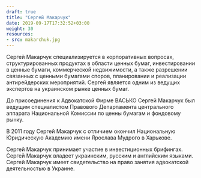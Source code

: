 ```yaml
---
draft: true
title: "Сергей Макарчук"
date: 2019-09-17T17:32:52+03:00
weight: 30
resources:
- src: makarchuk.jpg
---
```


Сергей Макарчук специализируется в корпоративных вопросах, структурированных продуктах в области ценных бумаг, инвестировании в ценные бумаги, коммерческой недвижимости, а также разрешении связанных с ценными бумагами споров, планировании и реализации антирейдерских мероприятий. Сергей является одним из ведущих экспертов на украинском рынке ценных бумаг.

До присоединения к Адвокатской Фирме ВАСЬКО Сергей Макарчук был ведущим специалистом Правового Департамента центрального аппарата Национальной Комиссии по ценны бумагам и фондовому рынку.

В 2011 году Сергей Макарчук с отличием окончил Национальную Юридическую Академию имени Ярослава Мудрого в Харькове.

Сергей Макарчук принимает участие в инвестиционных брифингах. Сергей Макарчук владеет украинским, русским и английским языками. Сергей Макарчук имеет свидетельство на право занятия адвокатской деятельностью в Украине.
